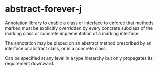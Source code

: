 abstract-forever-j
================

Annotation library to enable a class or interface to enforce 
that methods marked must be explicitly overridden by every 
concrete subclass of the marking class or concrete implementation 
of a marking interface.

The annotation may be placed on an abstract method prescribed by 
an interface or abstract class, or in a concrete class.

Can be specified at any level in a type hierarchy but only 
propagates its requirement downward.
